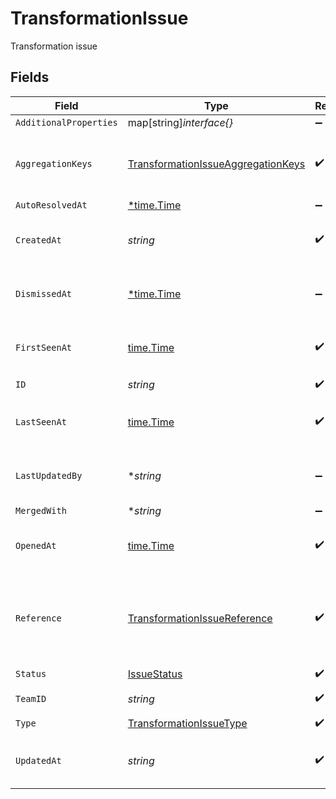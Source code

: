 # TransformationIssue

Transformation issue


## Fields

| Field                                                                                           | Type                                                                                            | Required                                                                                        | Description                                                                                     | Example                                                                                         |
| ----------------------------------------------------------------------------------------------- | ----------------------------------------------------------------------------------------------- | ----------------------------------------------------------------------------------------------- | ----------------------------------------------------------------------------------------------- | ----------------------------------------------------------------------------------------------- |
| `AdditionalProperties`                                                                          | map[string]*interface{}*                                                                        | :heavy_minus_sign:                                                                              | N/A                                                                                             |                                                                                                 |
| `AggregationKeys`                                                                               | [TransformationIssueAggregationKeys](../../models/shared/transformationissueaggregationkeys.md) | :heavy_check_mark:                                                                              | Keys used as the aggregation keys a 'transformation' type issue                                 |                                                                                                 |
| `AutoResolvedAt`                                                                                | [*time.Time](https://pkg.go.dev/time#Time)                                                      | :heavy_minus_sign:                                                                              | N/A                                                                                             |                                                                                                 |
| `CreatedAt`                                                                                     | *string*                                                                                        | :heavy_check_mark:                                                                              | ISO timestamp for when the issue was created                                                    |                                                                                                 |
| `DismissedAt`                                                                                   | [*time.Time](https://pkg.go.dev/time#Time)                                                      | :heavy_minus_sign:                                                                              | ISO timestamp for when the issue was dismissed                                                  |                                                                                                 |
| `FirstSeenAt`                                                                                   | [time.Time](https://pkg.go.dev/time#Time)                                                       | :heavy_check_mark:                                                                              | ISO timestamp for when the issue was first opened                                               |                                                                                                 |
| `ID`                                                                                            | *string*                                                                                        | :heavy_check_mark:                                                                              | Issue ID                                                                                        | iss_YXKv5OdJXCiVwkPhGy                                                                          |
| `LastSeenAt`                                                                                    | [time.Time](https://pkg.go.dev/time#Time)                                                       | :heavy_check_mark:                                                                              | ISO timestamp for when the issue last occured                                                   |                                                                                                 |
| `LastUpdatedBy`                                                                                 | **string*                                                                                       | :heavy_minus_sign:                                                                              | ID of the team member who last updated the issue status                                         |                                                                                                 |
| `MergedWith`                                                                                    | **string*                                                                                       | :heavy_minus_sign:                                                                              | N/A                                                                                             |                                                                                                 |
| `OpenedAt`                                                                                      | [time.Time](https://pkg.go.dev/time#Time)                                                       | :heavy_check_mark:                                                                              | ISO timestamp for when the issue was last opened                                                |                                                                                                 |
| `Reference`                                                                                     | [TransformationIssueReference](../../models/shared/transformationissuereference.md)             | :heavy_check_mark:                                                                              | Reference to the event request transformation an issue is being created for.                    |                                                                                                 |
| `Status`                                                                                        | [IssueStatus](../../models/shared/issuestatus.md)                                               | :heavy_check_mark:                                                                              | Issue status                                                                                    |                                                                                                 |
| `TeamID`                                                                                        | *string*                                                                                        | :heavy_check_mark:                                                                              | ID of the workspace                                                                             |                                                                                                 |
| `Type`                                                                                          | [TransformationIssueType](../../models/shared/transformationissuetype.md)                       | :heavy_check_mark:                                                                              | N/A                                                                                             |                                                                                                 |
| `UpdatedAt`                                                                                     | *string*                                                                                        | :heavy_check_mark:                                                                              | ISO timestamp for when the issue was last updated                                               |                                                                                                 |